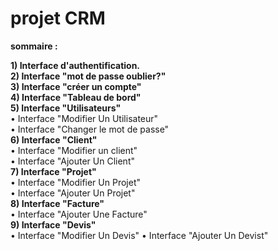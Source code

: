 # projet CRM

**sommaire :**  


 **1) Interface d'authentification.**  
 **2) Interface "mot de passe oublier?"**  
 **3) Interface "créer un compte"**   
 **4) Interface "Tableau de bord"**  
 **5) Interface "Utilisateurs"**  
      •  Interface "Modifier Un Utilisateur"  
      •  Interface "Changer le mot de passe"  
 **6) Interface "Client"**  
      •  Interface "Modifier un client"  
      •  Interface "Ajouter Un Client"  
 **7) Interface "Projet"**  
      •  Interface "Modifier Un Projet"   
      •  Interface "Ajouter Un Projet"  
 **8) Interface "Facture"**  
      •  Interface "Ajouter Une Facture"  
 **9) Interface "Devis"**  
      •  Interface "Modifier Un Devis" 
      •  Interface "Ajouter Un Devist" 

